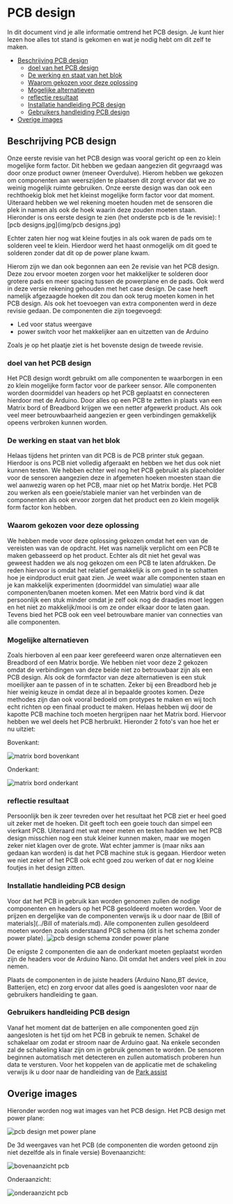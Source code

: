 # PCB design
In dit document vind je alle informatie omtrend het PCB design.
Je kunt hier lezen hoe alles tot stand is gekomen en wat je nodig hebt om dit zelf te maken.
<!-- START doctoc generated TOC please keep comment here to allow auto update -->
<!-- DON'T EDIT THIS SECTION, INSTEAD RE-RUN doctoc TO UPDATE -->


- [Beschrijving PCB design](#beschrijving-pcb-design)
  - [doel van het PCB design](#doel-van-het-pcb-design)
  - [De werking en staat van het blok](#de-werking-en-staat-van-het-blok)
  - [Waarom gekozen voor deze oplossing](#waarom-gekozen-voor-deze-oplossing)
  - [Mogelijke alternatieven](#mogelijke-alternatieven)
  - [reflectie resultaat](#reflectie-resultaat)
  - [Installatie handleiding PCB design](#installatie-handleiding-pcb-design)
  - [Gebruikers handleiding PCB design](#gebruikers-handleiding-pcb-design)
- [Overige images](#overige-images)

<!-- END doctoc generated TOC please keep comment here to allow auto update -->

## Beschrijving PCB design
Onze eerste revisie van het PCB design was vooral gericht op een zo klein mogelijke form factor.
Dit hebben we gedaan aangezien dit gegvraagd was door onze product owner (meneer Overdulve).
Hierom hebben we gekozen om componenten aan weerszijden te plaatsen dit zorgt ervoor dat we zo weinig mogelijk ruimte gebruiken.
Onze eerste design was dan ook een rechthoekig blok met het kleinst mogelijke form factor voor dat moment.
Uiteraard hebben we wel rekening moeten houden met de sensoren die plek in namen als ook de hoek waarin deze zouden moeten staan.
Hieronder is ons eerste design te zien (het onderste pcb is de 1e revisie):
![pcb designs.jpg](img/pcb designs.jpg)

Echter zaten hier nog wat kleine foutjes in als ook waren de pads om te solderen veel te klein.
Hierdoor werd het haast onmogelijk om dit goed te solderen zonder dat dit op de power plane kwam.

Hierom zijn we dan ook begonnen aan een 2e revisie van het PCB design. Deze zou ervoor moeten zorgen voor het makkelijker te solderen door grotere pads en meer spacing tussen de powerplane en de pads. Ook werd in deze versie rekening gehouden met het case design. De case heeft namelijk afgezaagde hoeken dit zou dan ook terug moeten komen in het PCB design. Als ook het toevoegen van extra componenten werd in deze revisie gedaan.
De componenten die zijn toegevoegd:
 - Led voor status weergave
 - power switch voor het makkelijker aan en uitzetten van de Arduino

Zoals je op het plaatje ziet is het bovenste design de tweede revisie.

### doel van het PCB design
Het PCB design wordt gebruikt om alle componenten te waarborgen in een zo klein mogelijke form factor voor de parkeer sensor. Alle componenten worden doormiddel van headers op het PCB geplaatst en connecteren hierdoor met de Arduino.
Door alles op een PCB te zetten in plaats van een Matrix bord of Breadbord krijgen we een netter afgewerkt product. Als ook veel meer betrouwbaarheid aangezien er geen verbindingen gemakkelijk opeens verbroken kunnen worden.

### De werking en staat van het blok
Helaas tijdens het printen van dit PCB  is de PCB printer stuk gegaan. Hierdoor is ons PCB niet volledig afgeraakt en hebben we het dus ook niet kunnen testen. We hebben echter wel nog het PCB gebruikt als placeholder voor de sensoren aangezien deze in afgemeten hoeken moesten staan die wel aanwezig waren op het PCB, maar niet op het Matrix bordje.
Het PCB zou werken als een goeie/stabiele manier van het verbinden van de componenten als ook ervoor zorgen dat het product een zo klein mogelijk form factor kon hebben.

### Waarom gekozen voor deze oplossing
We hebben mede voor deze oplossing gekozen omdat het een van de vereisten was van de opdracht. Het was namelijk verplicht om een PCB te maken gebasseerd op het product. Echter als dit niet het geval was geweest hadden we als nog gekozen om een PCB te laten afdrukken. De reden hiervoor is omdat het relatief gemakkelijk is om goed in te schatten hoe je eindproduct eruit gaat zien. Je weet waar alle componenten staan en je kan makkelijk experimenten (doormiddel van simulatie) waar alle componenten/banen moeten komen. Met een Matrix bord vind ik dat persoonlijk een stuk minder omdat je zelf ook nog de draadjes moet leggen en het niet zo makkelijk/mooi is om ze onder elkaar door te laten gaan.
Tevens bied het PCB ook een veel betrouwbare manier van connecties van alle componenten.

### Mogelijke alternatieven
Zoals hierboven al een paar keer gerefeeerd waren onze alternatieven een Breadbord of een Matrix bordje.
We hebben niet voor deze 2 gekozen omdat de verbindingen van deze beide niet zo betrouwbaar zijn als een PCB design.
Als ook de formfactor van deze alternatieven is een stuk moeilijker aan te passen of in te schatten. Zeker bij een Breadbord heb je hier weinig keuze in omdat deze al in bepaalde grootes komen.
Deze methodes zijn dan ook vooral bedoeld om protypes te maken en wij toch echt richten op een finaal product te maken.
Helaas hebben wij door de kapotte PCB machine toch moeten hergrijpen naar het Matrix bord. Hiervoor hebben we wel deels het PCB herbruikt.
Hieronder 2 foto's van hoe het er nu uitziet:

Bovenkant:


![matrix bord bovenkant](img/matrix-bord-bovenkant.jpg)

Onderkant:

![matrix bord onderkant](img/matrix-bord-onderkant.jpg)

### reflectie resultaat
Persoonlijk ben ik zeer tevreden over het resultaat het PCB ziet er heel goed uit zeker met de hoeken.
Dit geeft toch een goeie touch dan simpel een vierkant PCB. Uiteraard met wat meer meten en testen hadden we het PCB design misschien nog een stuk kleiner kunnen maken, maar we mogen zeker niet klagen over de grote.
Wat echter jammer is (maar niks aan gedaan kan worden) is dat het PCB machine stuk is gegaan. Hierdoor weten we niet zeker of het PCB ook echt goed zou werken of dat er nog kleine foutjes in het design zitten.


### Installatie handleiding PCB design
Voor dat het PCB in gebruik kan worden genomen zullen de nodige componenten en headers op het PCB gesoldeerd moeten worden.
Voor de prijzen en dergelijke van de componenten verwijs ik u door naar de [Bill of materials](../Bill of materials.md).
Alle componenten zullen gesoldeerd moeten worden zoals onderstaand PCB schema (dit is het schema zonder power plate).
![pcb design schema zonder power plane](img/pcb-design-zonder-power-plane.png)

De enigste 2 componenten die aan de onderkant moeten geplaatst worden zijn de headers voor de Arduino Nano. Dit omdat het anders veel plek in zou nemen.

Plaats de componenten in de juiste headers (Arduino Nano,BT device, Batterijen, etc) en zorg ervoor dat alles goed is aangesloten voor naar de gebruikers handleiding te gaan.

### Gebruikers handleiding PCB design
Vanaf het moment dat de batterijen en alle componenten goed zijn aangesloten is het tijd om het PCB in gebruik te nemen.
Schakel de schakelaar om zodat er stroom naar de Arduino gaat. Na enkele seconden zal de schakeling klaar zijn om in gebruik genomen te worden.
De sensoren beginnen automatisch met detecteren en zullen automatisch proberen hun data te versturen.
Voor het koppelen van de applicatie met de schakeling verwijs ik u door naar de handleiding van de [Park assist](parkeersensor.md)


## Overige images
Hieronder worden nog wat images van het PCB design.
Het PCB design met power plane:

![pcb design met power plane](img/pcb-design-met-power-plane.png)

De 3d weergaves van het PCB (de componenten die worden getoond zijn niet dezelfde als in finale versie)
Bovenaanzicht:

![bovenaanzicht pcb](img/bovenaanzicht-3d-pcb.png)


Onderaanzicht:

![onderaanzicht pcb](img/onderaanzicht-3d-pcb.png)